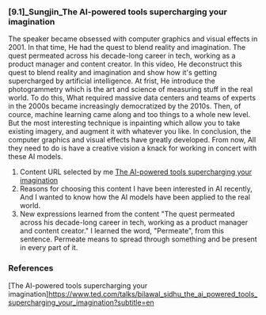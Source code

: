 ### [9.1]_Sungjin_The AI-powered tools supercharging your imagination

The speaker became obsessed with computer graphics and visual effects in 2001. In that time, He had the quest to blend reality and imagination. The quest permeated across his decade-long career in tech, working as a product manager and content creator.
In this video, He deconstruct this quest to blend reality and imagination and show how it's getting supercharged by artificial intelligence.
At frist, He introduce the photogrammetry which is the art and science of measuring stuff in the real world. To do this, What required massive data centers and teams of experts in the 2000s became increasingly democratized by the 2010s. Then, of cource, machine learning came along and too things to a whole new level.
But the most interesting technique is inpainting which allow you to take existing imagery, and augment it with whatever you like.
In conclusion, the computer graphics and visual effects have greatly developed. From now, All they need to do is have a creative vision a knack for working in concert with these AI models.

1. Content URL selected by me
[The AI-powered tools supercharging your imagination](https://www.ted.com/talks/bilawal_sidhu_the_ai_powered_tools_supercharging_your_imagination?subtitle=en)
2. Reasons for choosing this content
I have been interested in AI recently, And I wanted to know how the AI models have been applied to the real world.
3. New expressions learned from the content
"The quest permeated across his decade-long career in tech, working as a product manager and content creator." 
I learned the word, "Permeate", from this sentence. Permeate means to spread through something and be present in every part of it.

### References
[The AI-powered tools supercharging your imagination]https://www.ted.com/talks/bilawal_sidhu_the_ai_powered_tools_supercharging_your_imagination?subtitle=en